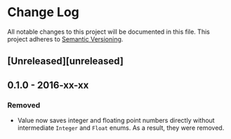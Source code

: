 # Change Log
All notable changes to this project will be documented in this file.
This project adheres to [Semantic Versioning](http://semver.org/).

## [Unreleased][unreleased]
## 0.1.0 - 2016-xx-xx
### Removed
- Value now saves integer and floating point numbers directly without intermediate `Integer` and `Float` enums. As a result, they were removed.
